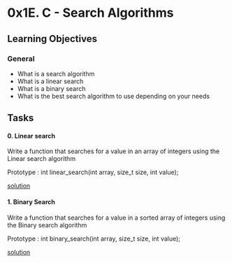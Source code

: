 # 0x1E. C - Search Algorithms

## Learning Objectives

### General

* What is a search algorithm
* What is a linear search
* What is a binary search
* What is the best search algorithm to use depending on your needs

## Tasks

#### 0. Linear search

Write a function that searches for a value in an array of integers using the Linear search algorithm

Prototype : int linear_search(int array, size_t size, int value);

[solution](0-linear.c)

#### 1. Binary Search

Write a function that searches for a value in a sorted array of integers using 
the Binary search algorithm

Prototype : int binary_search(int array, size_t size, int value);

[solution](1-binary.c)
